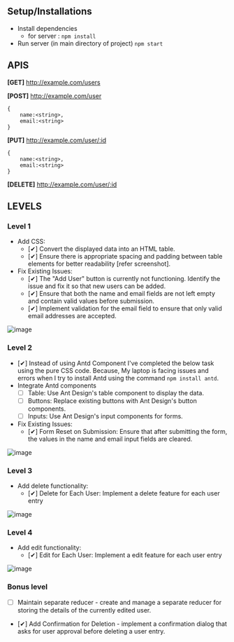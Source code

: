 ## Setup/Installations
* Install dependencies 
  * for server : ``npm install``
 * Run server (in main directory of project) ``npm start``

## APIS
**[GET]**   http://example.com/users

**[POST]**   http://example.com/user
```
{
    name:<string>,
    email:<string>
}
```
**[PUT]**   http://example.com/user/:id
```
{
    name:<string>,
    email:<string>
}
```

**[DELETE]**   http://example.com/user/:id

## LEVELS

### Level 1 
- Add CSS:
	- [✔] Convert the displayed data into an HTML table.
	- [✔] Ensure there is appropriate spacing and padding between table elements for better readability [refer screenshot].
- Fix Existing Issues:
	- [✔] The "Add User" button is currently not functioning. Identify the issue and fix it so that new users can be added.
	- [✔] Ensure that both the name and email fields are not left empty and contain valid values before submission.
	- [✔] Implement validation for the email field to ensure that only valid email addresses are accepted.

![image](https://firebasestorage.googleapis.com/v0/b/fir-tutorial-1-2e338.appspot.com/o/IMG-20240630-WA0017.jpg?alt=media&token=03860198-59b4-4c46-9620-9407754936e8)




### Level 2
- [✔] Instead of using Antd Component I've completed the below task using the pure CSS code. Because, My laptop is facing issues and errors when I try to install Antd  using the command ``npm install antd``.  
- Integrate Antd components
	- [ ] Table: Use Ant Design's table component to display the data.
	- [ ] Buttons: Replace existing buttons with Ant Design's button components.
	- [ ] Inputs: Use Ant Design's input components for forms.
- Fix Existing Issues: 
	- [✔] Form Reset on Submission: Ensure that after submitting the form, the values in the name and email input fields are cleared.

![image](https://firebasestorage.googleapis.com/v0/b/fir-tutorial-1-2e338.appspot.com/o/IMG-20240630-WA0016.jpg?alt=media&token=6aecf84b-f6bb-44c2-9731-571482edb7b8)



### Level 3
- Add delete functionality:
	- [✔] Delete for Each User: Implement a delete feature for each user entry

![image](https://github.com/impressai/frontend_task/assets/28563570/c3da4f55-6e89-47cc-bbde-35e3c20f80f6)




### Level 4
- Add edit functionality:
	- [✔] Edit for Each User: Implement a edit feature for each user entry

![image](https://github.com/impressai/frontend_task/assets/28563570/67fd80fc-c022-41b3-8f01-de11de046379)



### Bonus level
- [ ] Maintain separate reducer - create and manage a separate reducer for storing the details of the currently edited user.
- [✔] Add Confirmation for Deletion - implement a confirmation dialog that asks for user approval before deleting a user entry.
